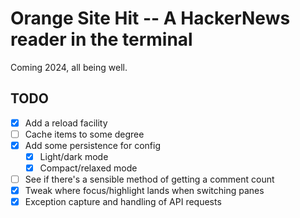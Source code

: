 # Orange Site Hit -- A HackerNews reader in the terminal

Coming 2024, all being well.

## TODO

- [X] Add a reload facility
- [ ] Cache items to some degree
- [X] Add some persistence for config
  - [X] Light/dark mode
  - [X] Compact/relaxed mode
- [ ] See if there's a sensible method of getting a comment count
- [X] Tweak where focus/highlight lands when switching panes
- [X] Exception capture and handling of API requests

[//]: # (README.md ends here)
